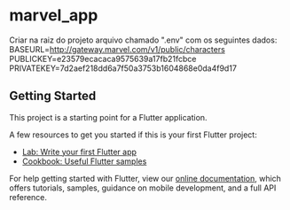 # marvel_app

Criar na raiz do projeto arquivo chamado ".env" com os seguintes dados:
BASEURL=http://gateway.marvel.com/v1/public/characters
PUBLICKEY=e23579ecacaca9575639a17fb21fcbce
PRIVATEKEY=7d2aef218dd6a7f50a3753b1604868e0da4f9d17


## Getting Started

This project is a starting point for a Flutter application.

A few resources to get you started if this is your first Flutter project:

- [Lab: Write your first Flutter app](https://flutter.dev/docs/get-started/codelab)
- [Cookbook: Useful Flutter samples](https://flutter.dev/docs/cookbook)

For help getting started with Flutter, view our
[online documentation](https://flutter.dev/docs), which offers tutorials,
samples, guidance on mobile development, and a full API reference.
